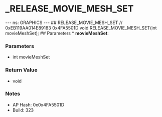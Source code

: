# _RELEASE_MOVIE_MESH_SET

--- ns: GRAPHICS --- ## RELEASE_MOVIE_MESH_SET  // 0xEB119AA014E89183 0x4FA5501D void RELEASE_MOVIE_MESH_SET(int movieMeshSet);   ## Parameters * **movieMeshSet**:

### Parameters
* int movieMeshSet

### Return Value
* void

### Notes
* AP Hash: 0x0x4FA5501D
* Build: 323

